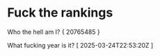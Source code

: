 # Fuck the rankings

Who the hell am I?
{ 20765485 }

What fucking year is it?
[ 2025-03-24T22:53:20Z ]
